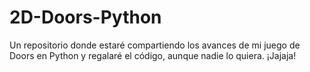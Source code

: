 # 2D-Doors-Python
Un repositorio donde estaré compartiendo los avances de mi juego de Doors en Python y regalaré el código, aunque nadie lo quiera. ¡Jajaja!
